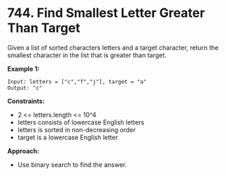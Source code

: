 # 744. Find Smallest Letter Greater Than Target

Given a list of sorted characters letters and a target character, return the smallest character in the list that is greater than target.

**Example 1:**
```
Input: letters = ["c","f","j"], target = "a"
Output: "c"
```

**Constraints:**
- 2 <= letters.length <= 10^4
- letters consists of lowercase English letters
- letters is sorted in non-decreasing order
- target is a lowercase English letter

**Approach:**
- Use binary search to find the answer.